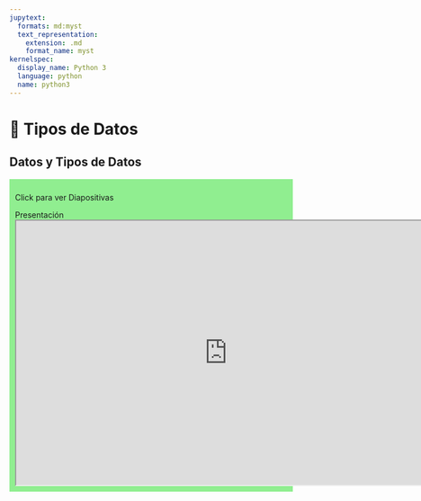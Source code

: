 ```yaml
---
jupytext:
  formats: md:myst
  text_representation:
    extension: .md
    format_name: myst
kernelspec:
  display_name: Python 3
  language: python
  name: python3
---
```


# 📘 Tipos de Datos

## Datos y Tipos de Datos

<div class="admonition tip dropdown" style="background: lightgreen; padding: 10px">
    <p class="title">Click para ver Diapositivas</p>
    Presentación
    <iframe src="https://view.officeapps.live.com/op/embed.aspx?src=https://github.com/BioAITeamLearning/prog1-2023-02-ucaldas/raw/main/content/resources/clase-2/1-datos-tipos.pptx" frameborder="1" width="750" height="470" allowfullscreen="true" mozallowfullscreen="true" webkitallowfullscreen="true">
</div>

:::{note}
Puedes acceder al notebook en la siguiente página (*Tipos de Datos y Variables*)
:::

## Sistemas de Numeración

<div class="admonition tip dropdown" style="background: lightgreen; padding: 10px">
    <p class="title">Click para ver Diapositivas</p>
    Presentación
    <iframe src="https://view.officeapps.live.com/op/embed.aspx?src=https://github.com/BioAITeamLearning/prog1-2023-02-ucaldas/raw/main/content/resources/clase-2/2-sistemas-num.pptx" frameborder="1" width="750" height="470" allowfullscreen="true" mozallowfullscreen="true" webkitallowfullscreen="true">
</div>


## Manejo de Variables

<div class="admonition tip dropdown" style="background: lightgreen; padding: 10px">
    <p class="title">Click para ver Diapositivas</p>
    Presentación
    <iframe src="https://view.officeapps.live.com/op/embed.aspx?src=https://github.com/BioAITeamLearning/prog1-2023-02-ucaldas/raw/main/content/resources/clase-2/4-manejo-var.pptx" frameborder="1" width="750" height="470" allowfullscreen="true" mozallowfullscreen="true" webkitallowfullscreen="true">
</div>

:::{note}
Puedes acceder al notebook en la siguiente página (*Tipos de Datos y Variables*)
:::

## Entornos y Lenguajes de Programación

<div class="admonition tip dropdown" style="background: lightgreen; padding: 10px">
    <p class="title">Click para ver Diapositivas</p>
    Presentación
    <iframe src="https://view.officeapps.live.com/op/embed.aspx?src=https://github.com/BioAITeamLearning/prog1-2023-02-ucaldas/raw/main/content/resources/clase-2/3-entornos.pptx" frameborder="1" width="750" height="470" allowfullscreen="true" mozallowfullscreen="true" webkitallowfullscreen="true">
</div>

## Espacio en Memoria

<div class="admonition tip dropdown" style="background: lightgreen; padding: 10px">
    <p class="title">Click para ver Diapositivas</p>
    Presentación
    <iframe src="https://view.officeapps.live.com/op/embed.aspx?src=https://github.com/BioAITeamLearning/prog1-2023-02-ucaldas/raw/main/content/resources/clase-2/5-espacio-memoria.pptx" frameborder="1" width="750" height="470" allowfullscreen="true" mozallowfullscreen="true" webkitallowfullscreen="true">
</div>


## Presentación Completa

:::{warning} La presentación completa es temporal
:::

<iframe src="https://docs.google.com/presentation/d/e/2PACX-1vRgHgVf4d8LAK7MsFPJbsn6_T20-xV-_rsbGPr7ypQHs_WoBQcN3WUqVTL9ayor4g/embed?start=false&loop=false&delayms=3000" frameborder="0" width="790" height="490" allowfullscreen="true" mozallowfullscreen="true" webkitallowfullscreen="true"></iframe>
